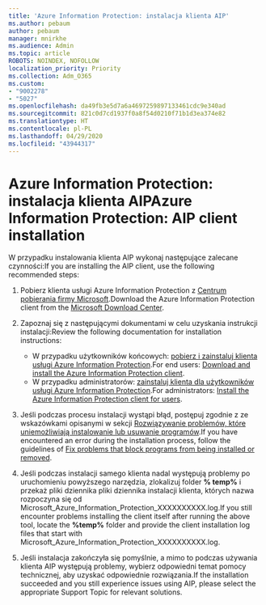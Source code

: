 ```yaml
---
title: 'Azure Information Protection: instalacja klienta AIP'
ms.author: pebaum
author: pebaum
manager: mnirkhe
ms.audience: Admin
ms.topic: article
ROBOTS: NOINDEX, NOFOLLOW
localization_priority: Priority
ms.collection: Adm_O365
ms.custom:
- "9002278"
- "5027"
ms.openlocfilehash: da49fb3e5d7a6a4697259897133461cdc9e340ad
ms.sourcegitcommit: 821c0d7cd1937f0a8f54d0210f71b1d3ea374e82
ms.translationtype: HT
ms.contentlocale: pl-PL
ms.lasthandoff: 04/29/2020
ms.locfileid: "43944317"
---
```

# <a name="azure-information-protection-aip-client-installation"></a><span data-ttu-id="aafb3-102">Azure Information Protection: instalacja klienta AIP</span><span class="sxs-lookup"><span data-stu-id="aafb3-102">Azure Information Protection: AIP client installation</span></span>

<span data-ttu-id="aafb3-103">W przypadku instalowania klienta AIP wykonaj następujące zalecane czynności:</span><span class="sxs-lookup"><span data-stu-id="aafb3-103">If you are installing the AIP client, use the following recommended steps:</span></span>

1. <span data-ttu-id="aafb3-104">Pobierz klienta usługi Azure Information Protection z [Centrum pobierania firmy Microsoft](https://www.microsoft.com/download/details.aspx?id=53018).</span><span class="sxs-lookup"><span data-stu-id="aafb3-104">Download the Azure Information Protection client from the [Microsoft Download Center](https://www.microsoft.com/download/details.aspx?id=53018).</span></span>

2. <span data-ttu-id="aafb3-105">Zapoznaj się z następującymi dokumentami w celu uzyskania instrukcji instalacji:</span><span class="sxs-lookup"><span data-stu-id="aafb3-105">Review the following documentation for installation instructions:</span></span>

    - <span data-ttu-id="aafb3-106">W przypadku użytkowników końcowych: [pobierz i zainstaluj klienta usługi Azure Information Protection](https://docs.microsoft.com/azure/information-protection/rms-client/install-client-app).</span><span class="sxs-lookup"><span data-stu-id="aafb3-106">For end users: [Download and install the Azure Information Protection client](https://docs.microsoft.com/azure/information-protection/rms-client/install-client-app).</span></span>
    - <span data-ttu-id="aafb3-107">W przypadku administratorów: [zainstaluj klienta dla użytkowników usługi Azure Information Protection](https://docs.microsoft.com/azure/information-protection/rms-client/client-admin-guide-install).</span><span class="sxs-lookup"><span data-stu-id="aafb3-107">For administrators: [Install the Azure Information Protection client for users](https://docs.microsoft.com/azure/information-protection/rms-client/client-admin-guide-install).</span></span>

3. <span data-ttu-id="aafb3-108">Jeśli podczas procesu instalacji wystąpi błąd, postępuj zgodnie z ze wskazówkami opisanymi w sekcji [Rozwiązywanie problemów, które uniemożliwiają instalowanie lub usuwanie programów](https://support.microsoft.com/help/17588/windows-fix-problems-that-block-programs-being-installed-or-removed).</span><span class="sxs-lookup"><span data-stu-id="aafb3-108">If you have encountered an error during the installation process, follow the guidelines of [Fix problems that block programs from being installed or removed](https://support.microsoft.com/help/17588/windows-fix-problems-that-block-programs-being-installed-or-removed).</span></span>

4. <span data-ttu-id="aafb3-109">Jeśli podczas instalacji samego klienta nadal występują problemy po uruchomieniu powyższego narzędzia, zlokalizuj folder **% temp%** i przekaż pliki dziennika pliki dziennika instalacji klienta, których nazwa rozpoczyna się od Microsoft_Azure_Information_Protection_XXXXXXXXXX.log.</span><span class="sxs-lookup"><span data-stu-id="aafb3-109">If you still encounter problems installing the client itself after running the above tool, locate the **%temp%** folder and provide the client installation log files that start with Microsoft_Azure_Information_Protection_XXXXXXXXXX.log.</span></span>

5. <span data-ttu-id="aafb3-110">Jeśli instalacja zakończyła się pomyślnie, a mimo to podczas używania klienta AIP występują problemy, wybierz odpowiedni temat pomocy technicznej, aby uzyskać odpowiednie rozwiązania.</span><span class="sxs-lookup"><span data-stu-id="aafb3-110">If the installation succeeded and you still experience issues using AIP, please select the appropriate Support Topic for relevant solutions.</span></span>
